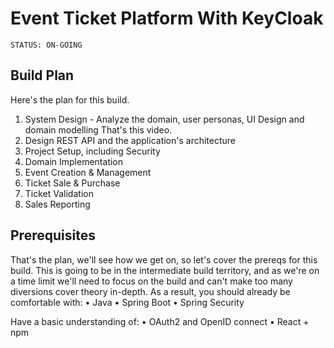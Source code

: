 # Event Ticket Platform With KeyCloak

```
STATUS: ON-GOING
```

## Build Plan
Here's the plan for this build. 
1. System Design - Analyze the domain, user personas, UI Design and domain
   modelling That's this video.
2. Design REST API and the application's architecture
3. Project Setup, including Security
4. Domain Implementation
5. Event Creation & Management
6. Ticket Sale & Purchase
7. Ticket Validation
8. Sales Reporting

## Prerequisites
   That's the plan, we'll see how we get on, so let's cover the prereqs for this build.
   This is going to be in the intermediate build territory, and as we're on a time limit we'll
   need to focus on the build and can't make too many diversions cover theory in-depth.
   As a result, you should already be comfortable with:
   • Java
   • Spring Boot
   • Spring Security

   Have a basic understanding of:
   • OAuth2 and OpenID connect
   • React + npm